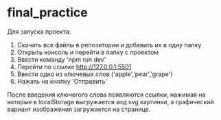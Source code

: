 # final_practice

Для запуска проекта:
1. Скачать все файлы в репозитории и добавить их в одну папку
2. Открыть консоль и перейти в папку с проектом
3. Ввести команду 'npm run dev'
4. Перейти по ссылке http://127.0.0.1:5501
5. Ввести одно из ключевых слов ('apple','pear','grape')
6. Нажать на кнопку 'Отправить'

После введения ключегого слова появляются ссылки, нажимая на которые в localStorage выгружается код svg картинки, а графический вариант изображения загружается на странице.
